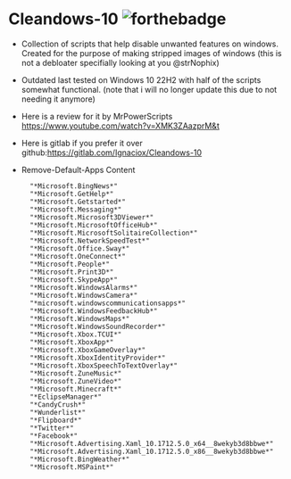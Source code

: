 # Cleandows-10 ![forthebadge](https://forthebadge.com/images/badges/you-didnt-ask-for-this.svg)
- Collection of scripts that help disable unwanted features on windows. Created for the purpose of making stripped images of windows
(this is not a debloater specifially looking at you @strNophix)
- Outdated last tested on Windows 10 22H2 with half of the scripts somewhat functional.
(note that i will no longer update this due to not needing it anymore)
- Here is a review for it by MrPowerScripts https://www.youtube.com/watch?v=XMK3ZAazprM&t
- Here is gitlab if you prefer it over github:https://gitlab.com/Ignaciox/Cleandows-10
- Remove-Default-Apps Content
   
        "*Microsoft.BingNews*"
        "*Microsoft.GetHelp*"
        "*Microsoft.Getstarted*"
        "*Microsoft.Messaging*"
        "*Microsoft.Microsoft3DViewer*"
        "*Microsoft.MicrosoftOfficeHub*"
        "*Microsoft.MicrosoftSolitaireCollection*"
        "*Microsoft.NetworkSpeedTest*"
        "*Microsoft.Office.Sway*"
        "*Microsoft.OneConnect*"
        "*Microsoft.People*"
        "*Microsoft.Print3D*"
        "*Microsoft.SkypeApp*"
        "*Microsoft.WindowsAlarms*"
        "*Microsoft.WindowsCamera*"
        "*microsoft.windowscommunicationsapps*"
        "*Microsoft.WindowsFeedbackHub*"
        "*Microsoft.WindowsMaps*"
        "*Microsoft.WindowsSoundRecorder*"
        "*Microsoft.Xbox.TCUI*"
        "*Microsoft.XboxApp*"
        "*Microsoft.XboxGameOverlay*"
        "*Microsoft.XboxIdentityProvider*"
        "*Microsoft.XboxSpeechToTextOverlay*"
        "*Microsoft.ZuneMusic*"
        "*Microsoft.ZuneVideo*"
        "*Microsoft.Minecraft*"
        "*EclipseManager*"
        "*CandyCrush*"
        "*Wunderlist*"
        "*Flipboard*"
        "*Twitter*"
        "*Facebook*"
        "*Microsoft.Advertising.Xaml_10.1712.5.0_x64__8wekyb3d8bbwe*"
        "*Microsoft.Advertising.Xaml_10.1712.5.0_x86__8wekyb3d8bbwe*"
        "*Microsoft.BingWeather*"
        "*Microsoft.MSPaint*"
